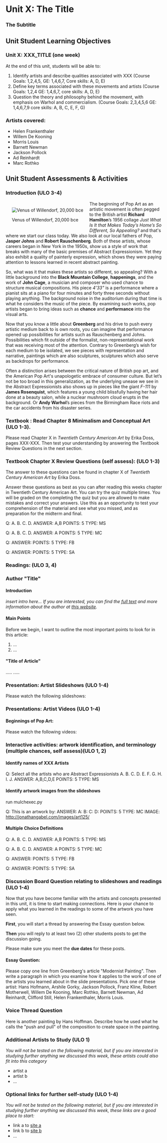 # Unit X:  The Title
  
### The Subtitle

## Unit Student Learning Objectives

### Unit X:  XXX_TITLE (one week)

At the end of this unit, students will be able to:

<!-- example -->

  1. Identify artists and describe qualities associated with XXX (Course Goals: 1,2,4,5, GE: 1,4,6,7, Core skills: A, D, E)
  2. Define key terms associated with these movements and artists (Course Goals: 1,2,4 GE: 1,4,6,7, core skills: A, D, E)
  3. Question the theory and philosophy behind the movement, with emphasis on Warhol and commercialism. (Course Goals: 2,3,4,5,6 GE: 1,4,6,7,9 core skills: A, B, C, E, F, G)

<!-- example -->

### Artists covered:

<!-- example -->

 *  Helen Frankenthaler
 *  Willem De Kooning
 *  Morris Louis
 *  Barnett Newman
 *  Jackson Pollock
 *  Ad Reinhardt
 *  Marc Rothko

<!-- example -->

## Unit Student Assessments & Activities

### Introduction (ULO 3-4)

<!-- example -->

<div style="float:left;margin:20px" class="figure"><img alt="Venus of Willendorf, 20,000 bce" title="Venus of Willendorf" src="$COURSE_PATH$images/prehistory.20000bce.venusVonWillendorf.jpg" />
<p class="caption">Venus of Willendorf, 20,000 bce</p>
</div>

The beginning of Pop Art as an artistic movement is often pegged to the British artist **Richard Hamilton**’s 1956 collage *Just What Is It that Makes Today’s Home’s So Different, So Appealing?* and that's where we start our class today. We also look at our local fathers of Pop, **Jasper Johns** and **Robert Rauschenberg**. Both of these artists, whose careers began in New York in the 1950s, show us a style of work that breaks with many of the basic premises of Abstract Expressionism. Yet they also exhibit a quality of painterly expression, which shows they were paying attention to lessons learned in recent abstract painting. 


So, what was it that makes these artists so different, so appealing? With a little background into the **Black Mountain College**, **happenings**, and the work of **John Cage**, a musician and composer who used chance to structure musical compositions.  His piece *4'33"* is a performance where a pianist sits at a piano for four minutes and forty three seconds without playing anything.  The background noise in the auditorium during that time is what he considers the music of the piece.  By examining such works, pop artists began to bring ideas such as **chance** and **performance** into the visual arts.

Now that you know a little about **Greenberg** and his drive to push every artistic medium back to is own roots, you can imagine that performance opened up possibilities for artists such as Rauschenberg and Johns. Possibilities which fit outside of the formalist, non-representational work that was receiving most of the attention. Contrary to Greenberg’s wish for each medium to be isolated, we see pieces with representation and narrative, paintings which are also sculptures, sculptures which also serve as backdrops for performance.

Often a distinction arises between the critical nature of British pop art, and the American Pop Art's unapologetic embrace of consumer culture. But let’s not be too broad in this generalization, as the underlying unease we see in the Abstract Expressionists also shows up in pieces like the giant *F-111* by **James Rosenquist**, which features a young child blissfully having her hair done at a beauty salon, while a nuclear mushroom cloud erupts in the background. Or **Andy Warhol**’s pieces from the Birmingham Race riots and the car accidents from his disaster series.

[hamilton001]: ../images/hamilton.1956.JustWhatSoAppealing.jpg "The Hero"

<!-- END example -->

### Textbook :  Read Chapter 8 Minimalism and Conceptual Art (ULO 1-3). 

Please read Chapter X in *Twentieth Century American Art* by Erika Doss, pages XXX-XXX. Then test your understanding by answering the Textbook Review Questions in the next section.

### Textbook Chapter X Review Questions (self assess): (ULO 1-3)

The answer to these questions can be found in chapter X of *Twentieth Century American Art* by Erika Doss.


Answer these questions as best as you can after reading this weeks chapter in Twentieth Century American Art.  You can try the quiz multiple times.  You will be graded on the completing the quiz but you are allowed to make mistakes and correct your answers.  Use this as an opportunity to test your comprehension of the material and see what you missed, and as preparation for the midterm and final.

Q: 
A. 
B. 
C. 
D. 
ANSWER: A,B
POINTS: 5
TYPE: MS

Q: 
A. 
B. 
C. 
D. 
ANSWER: A
POINTS: 5
TYPE: MC

Q:
ANSWER: 
POINTS: 5
TYPE: FB

Q:
ANSWER: 
POINTS: 5
TYPE: SA

<!-- MC = Multiple Choice, TF = True/False, MS = Multiple Select, SA = Short Answer, FB = Fill in the blank(s), FM = Fill in the blank(s) shared answers, ES = Essay, OI = Off-line Item -->


### **Readings**: (ULO 3, 4) 
### Author "Title"

#### Introduction 

*insert intro here... If you are interested, you can find the [full text](http://www.example.com) and more information about the author at [this website](http://www.example.com).*

#### Main Points

Before we begin, I want to outline the most important points to look for in this article:

  1. ...
  2. ...
  
#### "Title of Article"

.....
.....
  
### Presentation: Artist Slideshows (ULO 1-4)

Please watch the following slideshows:

<!-- copy from index.txt -->

### Presentations: Artist Videos (ULO 1-4)

#### Beginnings of Pop Art:

Please watch the following videos:

<!-- iframe -->
    
### Interactive activities: artwork identification, and terminology (multiple chances, self assess)(ULO 1, 2)

#### Identify names of XXX Artists

Q: Select all the artists who are Abstract Expressionists 
A. 
B. 
C. 
D. 
E.
F.
G.
H.
I.
J.
ANSWER: A,B,C,D,E
POINTS: 5
TYPE: MS

#### Identify artwork images from the slideshows

run mulchexec.py

Q: This is an artwork by:
ANSWER:
A:
B:
C:
D: 
POINTS: 5
TYPE: MC
IMAGE: http://jonathangabel.com/images/art125/

#### Multiple Choice Definitions

Q: 
A. 
B. 
C. 
D. 
ANSWER: A,B
POINTS: 5
TYPE: MS

Q: 
A. 
B. 
C. 
D. 
ANSWER: A
POINTS: 5
TYPE: MC

Q:
ANSWER: 
POINTS: 5
TYPE: FB

Q:
ANSWER: 
POINTS: 5
TYPE: SA

<!-- MC = Multiple Choice, TF = True/False, MS = Multiple Select, SA = Short Answer, FB = Fill in the blank(s), FM = Fill in the blank(s) shared answers, ES = Essay, OI = Off-line Item -->

### Discussion Board Question relating to slideshows and readings (ULO 1-4)

Now that you have become familiar with the artists and concepts presented in this unit, it is time to start making connections.  Here is your chance to apply what you learned in the readings to some of the artwork you have seen. 

**First**, you will start a thread by answering the Essay question below. 

**Then** you will reply to at least two (2) other students posts to get the discussion going.  

Please make sure you meet the **due dates** for these posts.
  
#### Essay Question:

Please copy one line from Greenberg's article "Modernist Painting".  Then write a paragraph in which you examine how it applies to the work of one of the artists you learned about in the slide presentations.  Pick one of these artist: Hans Hofmann, Arshile Gorky, Jackson Pollock, Franz Kline, Robert Motherwell, Willem De Kooning, Marc Rothko, Barnett Newman, Ad Reinhardt, Clifford Still, Helen Frankenthaler, Morris Louis.

### Voice Thread Question

Here is another painting by Hans Hoffman.  Describe how he used what he calls the "push and pull" of the composition to create space in the painting.

### Additional Artists to Study (ULO 1)
    
*You will not be tested on the following material, but if you are interested in studying further anything we discussed this week, these artists could also fit into this category*

  * artist a
  * artist b
  * ...

### Optional links for further self-study (ULO 1-4)

*You will not be tested on the following material, but if you are interested in studying further anything we discussed this week, these links are a good place to start:*

  * link a to [site a](http://example.com)
  * link b to [site b](http://example.com)
  * ...
  
<!--@H [Back to Index](art125Outline) H@-->
<!--@H [previous page](art125Unit01) H@-->
<!--@H [next page](art125Unit01) H@-->